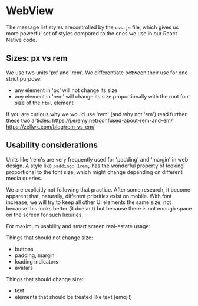 # WebView

The message list styles arecontrolled by the `css.js` file, which
gives us more powerful set of styles compared to the ones we use
in our React Native code.

## Sizes: px vs rem

We use two units 'px' and 'rem'. We differentiate between their use
for one strict purpose:

* any element in 'px' will not change its size
* any element in 'rem' will change its size proportionally with the
root font size of the `html` element

If you are curious why we would use 'rem' (and why not 'em') read
further these two articles:
https://j.eremy.net/confused-about-rem-and-em/
https://zellwk.com/blog/rem-vs-em/

## Usability considerations

Units like 'rem's are very frequently used for 'padding' and 'margin'
in web design. A style like `padding: 1rem;` has the wonderful property
of looking proportional to the font size, which might change depending
on different media queries.

We are explicitly not following that practice. After some research, it
become apparent that, naturally, different priorities exist on mobile.
With font increase, we will try to keep all other UI elements the same
size, not because this looks better (it doesn't) but because there is
not enough space on the screen for such luxuries.

For maximum usability and smart screen real-estate usage:

Things that should not change size:
 * buttons
 * padding, margin
 * loading indicators
 * avatars

Things that should change size:
 * text
 * elements that should be treated like text (emoji!)